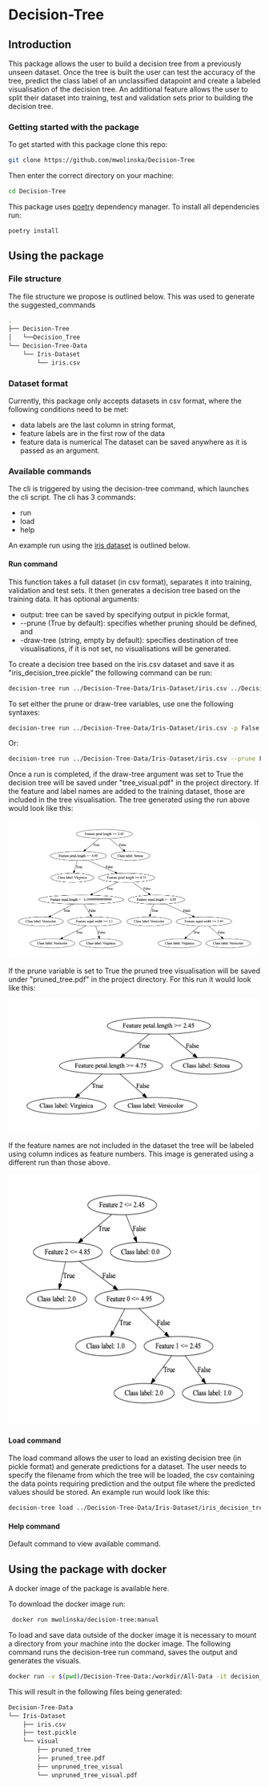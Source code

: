 # Decision-Tree
## Introduction
This package allows the user to build a decision tree from a previously unseen dataset.
Once the tree is built the user can test the accuracy of the tree, predict the class label
of an unclassified datapoint and create a labeled visualisation of the decision tree. 
An additional feature allows the user to split their dataset into 
training, test and validation sets prior to building the decision tree.

### Getting started with the package
To get started with this package clone this repo:

```bash
git clone https://github.com/mwolinska/Decision-Tree
```
Then enter the correct directory on your machine:
```bash
cd Decision-Tree
```
This package uses [poetry](https://python-poetry.org) dependency manager. 
To install all dependencies run:

```bash
poetry install
```

## Using the package
### File structure
The file structure we propose is outlined below. 
This was used to generate the suggested_commands
```bash
.
├── Decision-Tree
│   └──Decision_Tree
└── Decision-Tree-Data
    └── Iris-Dataset
        └── iris.csv
```
### Dataset format
Currently, this package only accepts datasets in csv format, where the following conditions need to be met:
- data labels are the last column in string format, 
- feature labels are in the first row of the data
- feature data is numerical
The dataset can be saved anywhere as it is passed as an argument.

### Available commands
The cli is triggered by using the decision-tree command, which launches the cli script.
The cli has 3 commands:
- run
- load
- help

An example run using the [iris dataset](https://archive.ics.uci.edu/ml/datasets/iris) 
 is outlined below.

#### Run command
This function takes a full dataset (in csv format), separates it into training, validation and test sets. 
It then generates a decision tree based on the training data. 
It has optional arguments:
- output: tree can be saved by specifying output in pickle format,
- --prune (True by default): specifies whether pruning should be defined, and 
- -draw-tree (string, empty by default): specifies destination of tree visualisations, 
if it is not set, no visualisations will be generated.

To create a decision tree based on the iris.csv dataset and 
save it as "iris_decision_tree.pickle" the following command can be run:

```bash
decision-tree run ../Decision-Tree-Data/Iris-Dataset/iris.csv ../Decision-Tree-Data/Iris-Dataset/iris_decision_tree.pickle
```

To set either the prune or draw-tree variables, use one the following syntaxes:

```bash
decision-tree run ../Decision-Tree-Data/Iris-Dataset/iris.csv -p False -d ../Decision-Tree-Data/Iris-Dataset/visual/
```
Or:

```bash
decision-tree run ../Decision-Tree-Data/Iris-Dataset/iris.csv --prune False --draw-tree ../Decision-Tree-Data/Iris-Dataset/visual/
```

Once a run is completed, if the draw-tree argument was set to True 
the decision tree will be saved under "tree_visual.pdf" in the
project directory. If the feature and label names are added to the training dataset, those are included in
the tree visualisation. The tree generated using the run above would look like this:

<img src="./Images/SampleDecisionTree/tree_visual_with_names.png">

If the prune variable is set to True the pruned tree visualisation will be saved under 
"pruned_tree.pdf" in the project directory. For this run it would look like this:

<img src="./Images/SampleDecisionTree/pruned_tree.png">

If the feature names are not included in the dataset the tree will be labeled using
column indices as feature numbers. This image is generated using a different run than those above.

<img src="./Images/SampleDecisionTree/tree_visual_no_names.png" height="500">

#### Load command
The load command allows the user to load an existing decision tree (in pickle format)
and generate predictions for a dataset. The user needs to specify the 
filename from which the tree will be loaded,
the csv containing the data points requiring prediction and
the output file where the predicted values should be stored.
An example run would look like this:

```bash
decision-tree load ../Decision-Tree-Data/Iris-Dataset/iris_decision_tree.pickle ../Decision-Tree-Data/Iris-Dataset/samples_for_prediction.csv ../Decision-Tree-Data/Iris-Dataset/predictions.csv
```
#### Help command
Default command to view available command.

## Using the package with docker
A docker image of the package is available here. 

To download the docker image run:

```bash
 docker run mwolinska/decision-tree:manual
```

To load and save data outside of the docker image it is necessary to mount a directory from your machine
into the docker image. The following command runs the decision-tree run command, saves the output
and generates the visuals.

```bash
docker run -v $(pwd)/Decision-Tree-Data:/workdir/All-Data -it decision_tree run /workdir/All-Data/Iris-Dataset/iris.csv /workdir/All-Data/Iris-Dataset/test.pickle -d /workdir/All-Data/Iris-Dataset/visual/
```

This will result in the following files being generated:

```bash
Decision-Tree-Data
└── Iris-Dataset
    ├── iris.csv
    ├── test.pickle
    └── visual
        ├── pruned_tree
        ├── pruned_tree.pdf
        ├── unpruned_tree_visual
        └── unpruned_tree_visual.pdf
```
